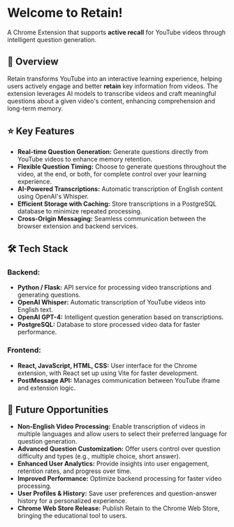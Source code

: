 # Welcome to Retain!  
A Chrome Extension that supports **active recall** for YouTube videos through intelligent question generation.  

## 📝 Overview  
Retain transforms YouTube into an interactive learning experience, helping users actively engage and better **retain** key information from videos. The extension leverages AI models to transcribe videos and craft meaningful questions about a given video's content, enhancing comprehension and long-term memory.  

## ⭐ Key Features  
- **Real-time Question Generation:** Generate questions directly from YouTube videos to enhance memory retention.  
- **Flexible Question Timing:** Choose to generate questions throughout the video, at the end, or both, for complete control over your learning experience.
- **AI-Powered Transcriptions:** Automatic transcription of English content using OpenAI's Whisper.  
- **Efficient Storage with Caching:** Store transcriptions in a PostgreSQL database to minimize repeated processing.  
- **Cross-Origin Messaging:** Seamless communication between the browser extension and backend services.  

## 🛠️ Tech Stack  

### **Backend:**  
- **Python / Flask:** API service for processing video transcriptions and generating questions.  
- **OpenAI Whisper:** Automatic transcription of YouTube videos into English text.  
- **OpenAI GPT-4:** Intelligent question generation based on transcriptions.  
- **PostgreSQL:** Database to store processed video data for faster performance.  

### **Frontend:**  
- **React, JavaScript, HTML, CSS:** User interface for the Chrome extension, with React set up using Vite for faster development.
- **PostMessage API:** Manages communication between YouTube iframe and extension logic.  

## 🌱 Future Opportunities  
- **Non-English Video Processing:** Enable transcription of videos in multiple languages and allow users to select their preferred language for question generation.  
- **Advanced Question Customization:** Offer users control over question difficulty and types (e.g., multiple choice, short answer).  
- **Enhanced User Analytics:** Provide insights into user engagement, retention rates, and progress over time.  
- **Improved Performance:** Optimize backend processing for faster video processing.  
- **User Profiles & History:** Save user preferences and question-answer history for a personalized experience.  
- **Chrome Web Store Release:** Publish Retain to the Chrome Web Store, bringing the educational tool to users.  
